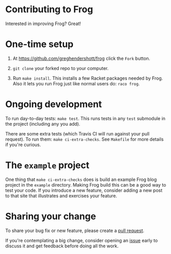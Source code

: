 # Contributing to Frog

Interested in improving Frog? Great!

# One-time setup

1. At https://github.com/greghendershott/frog click the `Fork` button.

2. `git clone` your forked repo to your computer.

3. Run `make install`. This installs a few Racket packages needed by
   Frog. Also it lets you run Frog just like normal users do: `raco
   frog`.

# Ongoing development

To run day-to-day tests: `make test`. This runs tests in any `test`
submodule in the project (including any you add).

There are some extra tests (which Travis CI will run against your pull
request). To run them: `make ci-extra-checks`. See `Makefile` for
more details if you're curious.

# The `example` project

One thing that `make ci-extra-checks` does is build an example Frog
blog project in the `example` directory. Making Frog build this can be
a good way to test your code. If you introduce a new feature, consider
adding a new post to that site that illustrates and exercises your
feature.

# Sharing your change

To share your bug fix or new feature, please create a [pull request].

If you're contemplating a big change, consider opening an [issue]
early to discuss it and get feedback before doing all the work.

[pull request]: https://github.com/greghendershott/frog/pulls
[issue]: https://github.com/greghendershott/frog/issues
